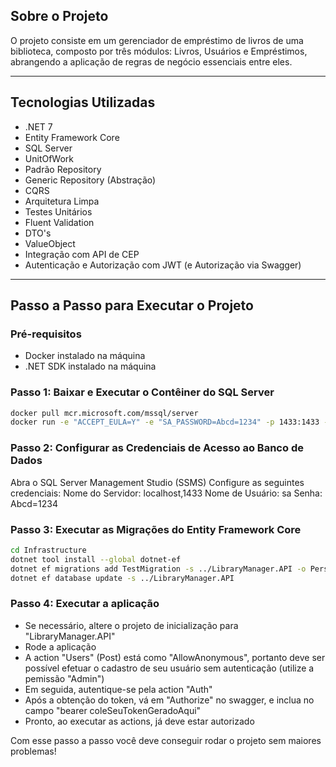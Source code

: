 ## Sobre o Projeto

O projeto consiste em um gerenciador de empréstimo de livros de uma biblioteca, composto por três módulos: Livros, Usuários e Empréstimos, abrangendo a aplicação de regras de negócio essenciais entre eles.

---

## Tecnologias Utilizadas

- .NET 7
- Entity Framework Core
- SQL Server
- UnitOfWork
- Padrão Repository
- Generic Repository (Abstração)
- CQRS
- Arquitetura Limpa
- Testes Unitários
- Fluent Validation
- DTO's
- ValueObject
- Integração com API de CEP
- Autenticação e Autorização com JWT (e Autorização via Swagger)

---

## Passo a Passo para Executar o Projeto

### Pré-requisitos

- Docker instalado na máquina
- .NET SDK instalado na máquina

### Passo 1: Baixar e Executar o Contêiner do SQL Server

```bash
docker pull mcr.microsoft.com/mssql/server
docker run -e "ACCEPT_EULA=Y" -e "SA_PASSWORD=Abcd=1234" -p 1433:1433 --name sqlserver_container -d mcr.microsoft.com/mssql/server
```

### Passo 2: Configurar as Credenciais de Acesso ao Banco de Dados

Abra o SQL Server Management Studio (SSMS)
Configure as seguintes credenciais:
Nome do Servidor: localhost,1433
Nome de Usuário: sa
Senha: Abcd=1234

### Passo 3: Executar as Migrações do Entity Framework Core

```bash
cd Infrastructure
dotnet tool install --global dotnet-ef
dotnet ef migrations add TestMigration -s ../LibraryManager.API -o Persistence/Migrations
dotnet ef database update -s ../LibraryManager.API
```

### Passo 4: Executar a aplicação

- Se necessário, altere o projeto de inicialização para "LibraryManager.API"
- Rode a aplicação
- A action "Users" (Post) está como "AllowAnonymous", portanto deve ser possível efetuar o cadastro de seu usuário sem autenticação (utilize a pemissão "Admin")
- Em seguida, autentique-se pela action "Auth"
- Após a obtenção do token, vá em "Authorize" no swagger, e inclua no campo "bearer coleSeuTokenGeradoAqui"
- Pronto, ao executar as actions, já deve estar autorizado


Com esse passo a passo você deve conseguir rodar o projeto sem maiores problemas!
